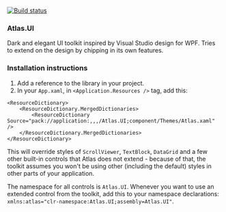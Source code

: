 [![Build status](https://ci.appveyor.com/api/projects/status/sqyrd90lnrbfln2g?svg=true)](https://ci.appveyor.com/project/Ciastex/atlas-ui)

### Atlas.UI
Dark and elegant UI toolkit inspired by Visual Studio design for WPF. Tries to extend on the design by chipping in its own features.

### Installation instructions
1. Add a reference to the library in your project.
2. In your `App.xaml`, in `<Application.Resources />` tag, add this:
```
<ResourceDictionary>
    <ResourceDictionary.MergedDictionaries>
        <ResourceDictionary Source="pack://application:,,,/Atlas.UI;component/Themes/Atlas.xaml" />
    </ResourceDictionary.MergedDictionaries>
</ResourceDictionary>
```
This will override styles of `ScrollViewer`, `TextBlock`, `DataGrid` and a few other built-in controls that Atlas does not extend - because of that, the toolkit assumes you won't be using other (including the default) styles in other parts of your application.

The namespace for all controls is `Atlas.UI`. Whenever you want to use an extended control from the toolkit, add this to your namespace declarations: `xmlns:atlas="clr-namespace:Atlas.UI;assembly=Atlas.UI"`.
